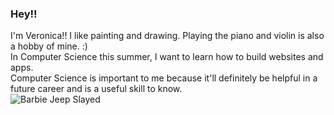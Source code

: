 ### Hey!!
I'm Veronica!!
I like painting and drawing. Playing the piano and violin is also a hobby of mine. :)<br>
In Computer Science this summer, I want to learn how to build websites and apps.<br>
Computer Science is important to me because it'll definitely be helpful in a future career and is a useful skill to know.<br>
![Barbie Jeep Slayed](https://i5.walmartimages.com/asr/8654e989-085f-44f0-925d-a1076c2e90b6_1.06ac8cbccbdd7363755a6e66e448dc80.jpeg?odnHeight=612&odnWidth=612&odnBg=FFFFFF)
<!--
**veronica-gao/veronica-gao** is a ✨ _special_ ✨ repository because its `README.md` (this file) appears on your GitHub profile.

Here are some ideas to get you started:

- 🔭 I’m currently working on ...
- 🌱 I’m currently learning ...
- 👯 I’m looking to collaborate on ...
- 🤔 I’m looking for help with ...
- 💬 Ask me about ...
- 📫 How to reach me: ...
- 😄 Pronouns: ...
- ⚡ Fun fact: ...
-->
